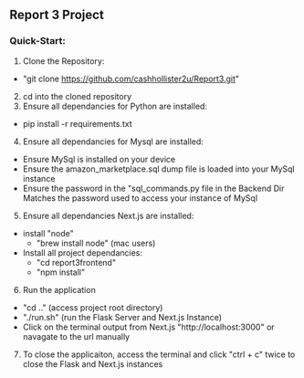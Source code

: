 ## Report 3 Project

### Quick-Start:
1. Clone the Repository:
- "git clone https://github.com/cashhollister2u/Report3.git"

2. cd into the cloned repository
3. Ensure all dependancies for Python are installed:
- pip install -r requirements.txt
4. Ensure all dependancies for Mysql are installed:
- Ensure MySql is installed on your device
- Ensure the amazon_marketplace.sql dump file is loaded into your MySql instance
- Ensure the password in the "sql_commands.py file in the Backend Dir Matches the password used to access your instance of MySql
5. Ensure all dependancies Next.js are installed:
- install "node"
  - "brew install node" (mac users)
- Install all project dependancies:
  - "cd report3frontend"
  - "npm install"
6. Run the application
- "cd .." (access project root directory)
- "./run.sh" (run the Flask Server and Next.js Instance)
- Click on the terminal output from Next.js "http://localhost:3000" or navagate to the url manually
7. To close the applicaiton, access the terminal and click "ctrl + c" twice to close the Flask and Next.js instances
